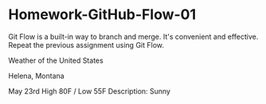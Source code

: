 # Homework-GitHub-Flow-01
Git Flow is a built-in way to branch and merge. It's convenient and effective. Repeat the previous assignment using Git Flow.

Weather of the United States

Helena, Montana

May 23rd
High 80F / Low 55F
Description: Sunny

